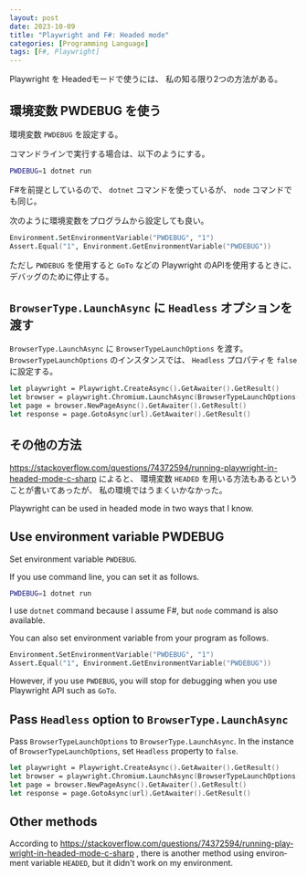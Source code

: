 ```yaml
---
layout: post
date: 2023-10-09
title: "Playwright and F#: Headed mode"
categories: [Programming Language]
tags: [F#, Playwright]
---
```


Playwright を Headedモードで使うには、 私の知る限り2つの方法がある。

## 環境変数 PWDEBUG を使う

環境変数 `PWDEBUG` を設定する。

コマンドラインで実行する場合は、以下のようにする。

```bash
PWDEBUG=1 dotnet run
```

F#を前提としているので、 `dotnet` コマンドを使っているが、 `node` コマンドでも同じ。

次のように環境変数をプログラムから設定しても良い。

```fsharp
Environment.SetEnvironmentVariable("PWDEBUG", "1")
Assert.Equal("1", Environment.GetEnvironmentVariable("PWDEBUG"))
```

ただし `PWDEBUG` を使用すると `GoTo` などの Playwright のAPIを使用するときに、
デバッグのために停止する。

## `BrowserType.LaunchAsync` に `Headless` オプションを渡す

`BrowserType.LaunchAsync` に `BrowserTypeLaunchOptions` を渡す。
`BrowserTypeLaunchOptions` のインスタンスでは、 `Headless` プロパティを `false` に設定する。

```fsharp
let playwright = Playwright.CreateAsync().GetAwaiter().GetResult()
let browser = playwright.Chromium.LaunchAsync(BrowserTypeLaunchOptions(Headless=false)).GetAwaiter().GetResult()
let page = browser.NewPageAsync().GetAwaiter().GetResult()
let response = page.GotoAsync(url).GetAwaiter().GetResult()
```

## その他の方法

https://stackoverflow.com/questions/74372594/running-playwright-in-headed-mode-c-sharp
によると、 環境変数 `HEADED` を用いる方法もあるということが書いてあったが、
私の環境ではうまくいかなかった。

<div lang="en">
Playwright can be used in headed mode in two ways that I know.

## Use environment variable PWDEBUG

Set environment variable `PWDEBUG`.

If you use command line, you can set it as follows.

```bash
PWDEBUG=1 dotnet run
```

I use `dotnet` command because I assume F#, but `node` command is also available.

You can also set environment variable from your program as follows.

```fsharp
Environment.SetEnvironmentVariable("PWDEBUG", "1")
Assert.Equal("1", Environment.GetEnvironmentVariable("PWDEBUG"))
```

However, if you use `PWDEBUG`, you will stop for debugging when you use Playwright API such as `GoTo`.

## Pass `Headless` option to `BrowserType.LaunchAsync`

Pass `BrowserTypeLaunchOptions` to `BrowserType.LaunchAsync`.
In the instance of `BrowserTypeLaunchOptions`, set `Headless` property to `false`.

```fsharp
let playwright = Playwright.CreateAsync().GetAwaiter().GetResult()
let browser = playwright.Chromium.LaunchAsync(BrowserTypeLaunchOptions(Headless=false)).GetAwaiter().GetResult()
let page = browser.NewPageAsync().GetAwaiter().GetResult()
let response = page.GotoAsync(url).GetAwaiter().GetResult()
```

## Other methods

According to https://stackoverflow.com/questions/74372594/running-playwright-in-headed-mode-c-sharp ,
there is another method using environment variable `HEADED`, but it didn't work on my environment.
</div>
